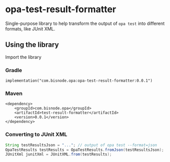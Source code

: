 # opa-test-result-formatter

Single-purpose library to help transform the output of `opa test` into different formats, like JUnit XML.

## Using the library

Import the library

### Gradle
```
implementation("com.bisnode.opa:opa-test-result-formatter:0.0.1")
```
### Maven

```
<dependency>
    <groupId>com.bisnode.opa</groupId>
    <artifactId>test-result-formatter</artifactId>
    <version>0.0.1</version>
</dependency>
```

### Converting to JUnit XML

```java
String testResultsJson = "..."; // output of opa test --format=json
OpaTestResults testResults = OpaTestResults.fromJson(testResultsJson);
JUnitXml junitXml = JUnitXML.from(testResults);
```
